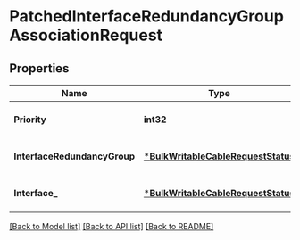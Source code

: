 # PatchedInterfaceRedundancyGroupAssociationRequest

## Properties
Name | Type | Description | Notes
------------ | ------------- | ------------- | -------------
**Priority** | **int32** |  | [optional] [default to null]
**InterfaceRedundancyGroup** | [***BulkWritableCableRequestStatus**](BulkWritableCableRequest_status.md) |  | [optional] [default to null]
**Interface_** | [***BulkWritableCableRequestStatus**](BulkWritableCableRequest_status.md) |  | [optional] [default to null]

[[Back to Model list]](../README.md#documentation-for-models) [[Back to API list]](../README.md#documentation-for-api-endpoints) [[Back to README]](../README.md)

